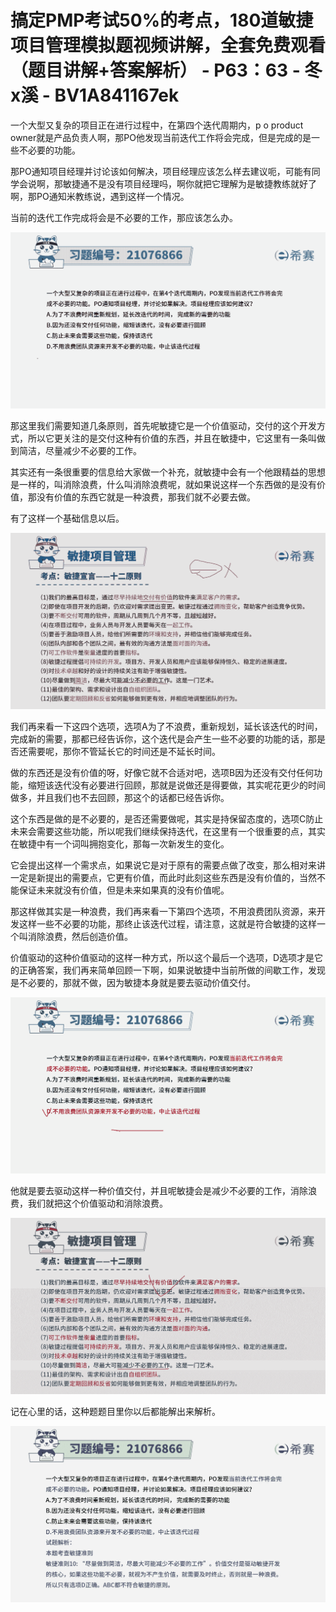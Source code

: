 # 搞定PMP考试50%的考点，180道敏捷项目管理模拟题视频讲解，全套免费观看（题目讲解+答案解析） - P63：63 - 冬x溪 - BV1A841167ek

一个大型又复杂的项目正在进行过程中，在第四个迭代周期内，p o product owner就是产品负责人啊，那PO他发现当前迭代工作将会完成，但是完成的是一些不必要的功能。

那PO通知项目经理并讨论该如何解决，项目经理应该怎么样去建议呃，可能有同学会说啊，那敏捷通不是没有项目经理吗，啊你就把它理解为是敏捷教练就好了啊，那PO通知米教练说，遇到这样一个情况。

当前的迭代工作完成将会是不必要的工作，那应该怎么办。

![](img/846b31f161b3f229fe5107f05521b40d_1.png)

那这里我们需要知道几条原则，首先呢敏捷它是一个价值驱动，交付的这个开发方式，所以它更关注的是交付这种有价值的东西，并且在敏捷中，它这里有一条叫做到简洁，尽量减少不必要的工作。

其实还有一条很重要的信息给大家做一个补充，就敏捷中会有一个他跟精益的思想是一样的，叫消除浪费，什么叫消除浪费呢，就如果说这样一个东西做的是没有价值，那没有价值的东西它就是一种浪费，那我们就不必要去做。

有了这样一个基础信息以后。

![](img/846b31f161b3f229fe5107f05521b40d_3.png)

我们再来看一下这四个选项，选项A为了不浪费，重新规划，延长该迭代的时间，完成新的需要，那都已经告诉你，这个迭代是会产生一些不必要的功能的话，那是否还需要呢，那你不管延长它的时间还是不延长时间。

做的东西还是没有价值的呀，好像它就不合适对吧，选项B因为还没有交付任何功能，缩短该迭代没有必要进行回顾，那就是说做还是得要做，其实呢花更少的时间做多，并且我们也不去回顾，那这个的话都已经告诉你。

这个东西是做的是不必要的，是否还需要做呢，其实是持保留态度的，选项C防止未来会需要这些功能，所以呢我们继续保持迭代，在这里有一个很重要的点，其实在敏捷中有一个词叫拥抱变化，那每一次新发生的变化。

它会提出这样一个需求点，如果说它是对于原有的需要点做了改变，那么相对来讲一定是新提出的需要点，它更有价值，而此时此刻这些东西是没有价值的，当然不能保证未来就没有价值，但是未来如果真的没有价值呢。

那这样做其实是一种浪费，我们再来看一下第四个选项，不用浪费团队资源，来开发这样一些不必要的功能，那终止该迭代过程，请注意，这就是符合敏捷的这样一个叫消除浪费，然后创造价值。

价值驱动的这种价值驱动的这样一种方式，所以这个最后一个选项，D选项才是它的正确答案，我们再来简单回顾一下啊，如果说敏捷中当前所做的间歇工作，发现是不必要的，那就不做，因为敏捷本身就是要去驱动价值交付。



![](img/846b31f161b3f229fe5107f05521b40d_5.png)

他就是要去驱动这样一种价值交付，并且呢敏捷会是减少不必要的工作，消除浪费，我们就把这个价值驱动和消除浪费。



![](img/846b31f161b3f229fe5107f05521b40d_7.png)

记在心里的话，这种题题目里你以后都能解出来解析。

![](img/846b31f161b3f229fe5107f05521b40d_9.png)